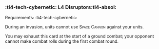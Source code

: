### :ti4-tech-cybernetic: **L4 Disruptors**:ti4-absol:

Requirements: :ti4-tech-cybernetic:

During an invasion, units cannot use <span style="font-variant:small-caps;">Space Cannon</span> against your units.

You may exhaust this card at the start of a ground combat; your opponent cannot make combat rolls during the first combat round.
